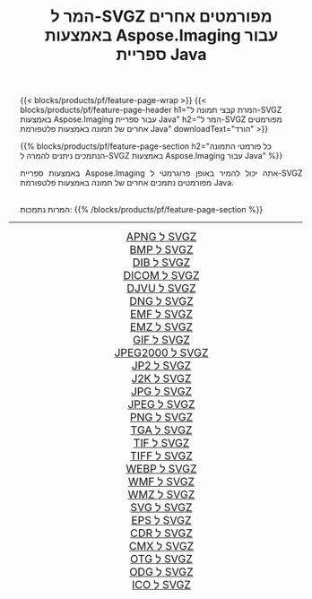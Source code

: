 ﻿---
title: המר ל-SVGZ מפורמטים אחרים באמצעות Aspose.Imaging עבור ספריית Java 
weight: 3920
url: /he/java/conversion/to/svgz/ 
lang: he
langdirlevel: 2
locales: zh-hans,ja,it,ru,de,es,fr,nl,id,lt,pl,pt,vi,tr,ko,zh-hant,ar,hi,th,sv,cs,uk,he
description: באמצעות Aspose.Imaging ניתן להמיר ל-SVGZ מפורמטים אחרים באמצעות Java
---

{{< blocks/products/pf/feature-page-wrap >}}
{{< blocks/products/pf/feature-page-header h1="המרת קבצי תמונה ל-SVGZ באמצעות Aspose.Imaging עבור ספריית Java" h2="המר ל-SVGZ מפורמטים אחרים של תמונה באמצעות פלטפורמת Java" downloadText="הורד" >}}


{{% blocks/products/pf/feature-page-section  h2="כל פורמטי התמונה הנתמכים ניתנים להמרה ל-SVGZ באמצעות Aspose.Imaging עבור Java" %}}
<p align=justify>באמצעות ספריית Aspose.Imaging אתה יכול להמיר באופן פרוגרמטי ל-SVGZ מפורמטים נתמכים אחרים של תמונה באמצעות פלטפורמת Java.</p>
<br/>
המרות נתמכות:
{{% /blocks/products/pf/feature-page-section %}}
<div class="container-fluid productfamilypage bg-gray">
    <div class="convertypes bg-gray agp-content section">
        <div class="container">
		<hr style="margin-left:-20px;"/>
		<div class="row other-converters" style="gap: 10px;font-size: 19px;text-align:center;">
		    <div class='col-md-2 other-converter remove-lp remove-rp'><a href="/imaging/he/java/conversion/apng-to-svgz/" style="padding:15px;">APNG ל SVGZ</a></div>
<div class='col-md-2 other-converter remove-lp remove-rp'><a href="/imaging/he/java/conversion/bmp-to-svgz/" style="padding:15px;">BMP ל SVGZ</a></div>
<div class='col-md-2 other-converter remove-lp remove-rp'><a href="/imaging/he/java/conversion/dib-to-svgz/" style="padding:15px;">DIB ל SVGZ</a></div>
<div class='col-md-2 other-converter remove-lp remove-rp'><a href="/imaging/he/java/conversion/dicom-to-svgz/" style="padding:15px;">DICOM ל SVGZ</a></div>
<div class='col-md-2 other-converter remove-lp remove-rp'><a href="/imaging/he/java/conversion/djvu-to-svgz/" style="padding:15px;">DJVU ל SVGZ</a></div>
<div class='col-md-2 other-converter remove-lp remove-rp'><a href="/imaging/he/java/conversion/dng-to-svgz/" style="padding:15px;">DNG ל SVGZ</a></div>
<div class='col-md-2 other-converter remove-lp remove-rp'><a href="/imaging/he/java/conversion/emf-to-svgz/" style="padding:15px;">EMF ל SVGZ</a></div>
<div class='col-md-2 other-converter remove-lp remove-rp'><a href="/imaging/he/java/conversion/emz-to-svgz/" style="padding:15px;">EMZ ל SVGZ</a></div>
<div class='col-md-2 other-converter remove-lp remove-rp'><a href="/imaging/he/java/conversion/gif-to-svgz/" style="padding:15px;">GIF ל SVGZ</a></div>
<div class='col-md-2 other-converter remove-lp remove-rp'><a href="/imaging/he/java/conversion/jpeg2000-to-svgz/" style="padding:15px;">JPEG2000 ל SVGZ</a></div>
<div class='col-md-2 other-converter remove-lp remove-rp'><a href="/imaging/he/java/conversion/jp2-to-svgz/" style="padding:15px;">JP2 ל SVGZ</a></div>
<div class='col-md-2 other-converter remove-lp remove-rp'><a href="/imaging/he/java/conversion/j2k-to-svgz/" style="padding:15px;">J2K ל SVGZ</a></div>
<div class='col-md-2 other-converter remove-lp remove-rp'><a href="/imaging/he/java/conversion/jpg-to-svgz/" style="padding:15px;">JPG ל SVGZ</a></div>
<div class='col-md-2 other-converter remove-lp remove-rp'><a href="/imaging/he/java/conversion/jpeg-to-svgz/" style="padding:15px;">JPEG ל SVGZ</a></div>
<div class='col-md-2 other-converter remove-lp remove-rp'><a href="/imaging/he/java/conversion/png-to-svgz/" style="padding:15px;">PNG ל SVGZ</a></div>
<div class='col-md-2 other-converter remove-lp remove-rp'><a href="/imaging/he/java/conversion/tga-to-svgz/" style="padding:15px;">TGA ל SVGZ</a></div>
<div class='col-md-2 other-converter remove-lp remove-rp'><a href="/imaging/he/java/conversion/tif-to-svgz/" style="padding:15px;">TIF ל SVGZ</a></div>
<div class='col-md-2 other-converter remove-lp remove-rp'><a href="/imaging/he/java/conversion/tiff-to-svgz/" style="padding:15px;">TIFF ל SVGZ</a></div>
<div class='col-md-2 other-converter remove-lp remove-rp'><a href="/imaging/he/java/conversion/webp-to-svgz/" style="padding:15px;">WEBP ל SVGZ</a></div>
<div class='col-md-2 other-converter remove-lp remove-rp'><a href="/imaging/he/java/conversion/wmf-to-svgz/" style="padding:15px;">WMF ל SVGZ</a></div>
<div class='col-md-2 other-converter remove-lp remove-rp'><a href="/imaging/he/java/conversion/wmz-to-svgz/" style="padding:15px;">WMZ ל SVGZ</a></div>
<div class='col-md-2 other-converter remove-lp remove-rp'><a href="/imaging/he/java/conversion/svg-to-svgz/" style="padding:15px;">SVG ל SVGZ</a></div>
<div class='col-md-2 other-converter remove-lp remove-rp'><a href="/imaging/he/java/conversion/eps-to-svgz/" style="padding:15px;">EPS ל SVGZ</a></div>
<div class='col-md-2 other-converter remove-lp remove-rp'><a href="/imaging/he/java/conversion/cdr-to-svgz/" style="padding:15px;">CDR ל SVGZ</a></div>
<div class='col-md-2 other-converter remove-lp remove-rp'><a href="/imaging/he/java/conversion/cmx-to-svgz/" style="padding:15px;">CMX ל SVGZ</a></div>
<div class='col-md-2 other-converter remove-lp remove-rp'><a href="/imaging/he/java/conversion/otg-to-svgz/" style="padding:15px;">OTG ל SVGZ</a></div>
<div class='col-md-2 other-converter remove-lp remove-rp'><a href="/imaging/he/java/conversion/odg-to-svgz/" style="padding:15px;">ODG ל SVGZ</a></div>
<div class='col-md-2 other-converter remove-lp remove-rp'><a href="/imaging/he/java/conversion/ico-to-svgz/" style="padding:15px;">ICO ל SVGZ</a></div>
                </div>
        </div>
    </div>
</div>
<br/>

